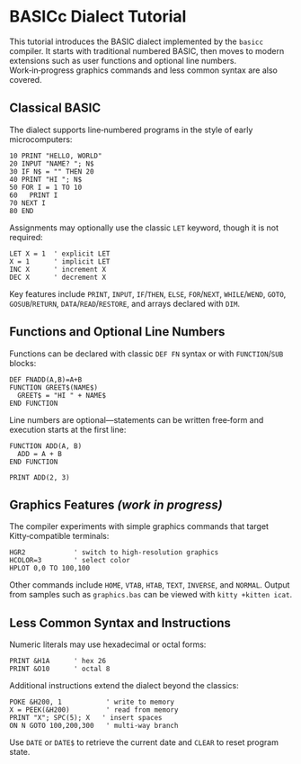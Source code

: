 # BASICc Dialect Tutorial

This tutorial introduces the BASIC dialect implemented by the `basicc` compiler. It starts with traditional numbered BASIC, then moves to modern extensions such as user functions and optional line numbers. Work‑in‑progress graphics commands and less common syntax are also covered.

## Classical BASIC

The dialect supports line‑numbered programs in the style of early microcomputers:

```basic
10 PRINT "HELLO, WORLD"
20 INPUT "NAME? "; N$
30 IF N$ = "" THEN 20
40 PRINT "HI "; N$
50 FOR I = 1 TO 10
60   PRINT I
70 NEXT I
80 END
```

Assignments may optionally use the classic `LET` keyword, though it is not required:

```basic
LET X = 1  ' explicit LET
X = 1      ' implicit LET
INC X      ' increment X
DEC X      ' decrement X
```

Key features include `PRINT`, `INPUT`, `IF`/`THEN`, `ELSE`, `FOR`/`NEXT`, `WHILE`/`WEND`, `GOTO`, `GOSUB`/`RETURN`, `DATA`/`READ`/`RESTORE`, and arrays declared with `DIM`.

## Functions and Optional Line Numbers

Functions can be declared with classic `DEF FN` syntax or with `FUNCTION`/`SUB` blocks:

```basic
DEF FNADD(A,B)=A+B
FUNCTION GREET$(NAME$)
  GREET$ = "HI " + NAME$
END FUNCTION
```

Line numbers are optional—statements can be written free‑form and execution starts at the first line:

```basic
FUNCTION ADD(A, B)
  ADD = A + B
END FUNCTION

PRINT ADD(2, 3)
```

## Graphics Features *(work in progress)*

The compiler experiments with simple graphics commands that target Kitty‑compatible terminals:

```basic
HGR2            ' switch to high‑resolution graphics
HCOLOR=3        ' select color
HPLOT 0,0 TO 100,100
```

Other commands include `HOME`, `VTAB`, `HTAB`, `TEXT`, `INVERSE`, and `NORMAL`. Output from samples such as `graphics.bas` can be viewed with `kitty +kitten icat`.

## Less Common Syntax and Instructions

Numeric literals may use hexadecimal or octal forms:

```basic
PRINT &H1A      ' hex 26
PRINT &O10      ' octal 8
```

Additional instructions extend the dialect beyond the classics:

```basic
POKE &H200, 1           ' write to memory
X = PEEK(&H200)         ' read from memory
PRINT "X"; SPC(5); X   ' insert spaces
ON N GOTO 100,200,300   ' multi-way branch
```

Use `DATE` or `DATE$` to retrieve the current date and `CLEAR` to reset program state.

